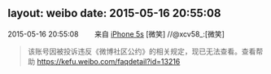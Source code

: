 layout: weibo
date: 2015-05-16 20:55:08
---
2015-05-16 20:55:08  &nbsp;&nbsp;&nbsp;&nbsp;&nbsp;&nbsp; 来自 <a href="sinaweibo://customweibosource" rel="nofollow">iPhone 5s</a>
[微笑] //@xcv58_:[微笑]
>  该账号因被投诉违反《微博社区公约》的相关规定，现已无法查看。查看帮助 https://kefu.weibo.com/faqdetail?id=13216
